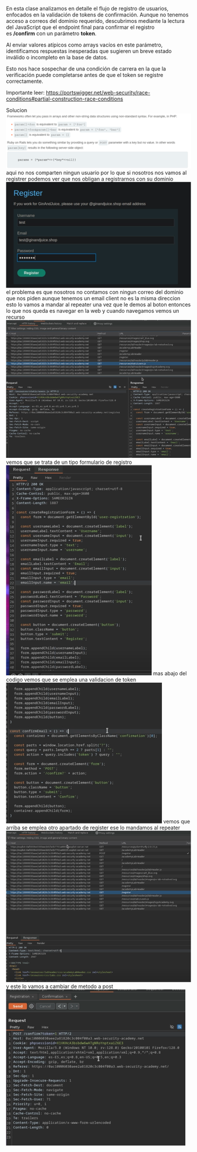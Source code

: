 En esta clase analizamos en detalle el flujo de registro de usuarios, enfocados en la validación de tokens de confirmación. Aunque no tenemos acceso a correos del dominio requerido, descubrimos mediante la lectura del JavaScript que el endpoint final para confirmar el registro es **/confirm** con un parámetro **token**.

Al enviar valores atípicos como arrays vacíos en este parámetro, identificamos respuestas inesperadas que sugieren un breve estado inválido o incompleto en la base de datos.

Esto nos hace sospechar de una condición de carrera en la que la verificación puede completarse antes de que el token se registre correctamente.

Importante leer: https://portswigger.net/web-security/race-conditions#partial-construction-race-conditions

Solucion
![Pasted_image_20250901213119.png](/Imagenes/Pasted_image_20250901213119.png)
aqui no nos comparten ningun usuario por lo que si nosotros nos vamos al registrer podemos ver que nos obligan a registrarnos con su dominio
![Pasted_image_20250901213457.png](/Imagenes/Pasted_image_20250901213457.png)
el problema es que nosotros no contamos con ningun correo del dominio que nos piden aunque tenemos un email client no es la misma direccion esto lo vamos a mandar al repeater una vez que le demos al boton
entonces lo que nos queda es navegar en la web 
y cuando navegamos vemos un recurso
![Pasted_image_20250901213908.png](/Imagenes/Pasted_image_20250901213908.png)
vemos que se trata de un tipo formulario de registro
![Pasted_image_20250901213952.png](/Imagenes/Pasted_image_20250901213952.png)
mas abajo del codigo vemos que se emplea una validacion de token
![Pasted_image_20250901214125.png](/Imagenes/Pasted_image_20250901214125.png)
vemos que arriba se emplea otro apartado de register ese lo mandamos al repeater
![Pasted_image_20250901214400.png](/Imagenes/Pasted_image_20250901214400.png)
y este lo vamos a cambiar de metodo a post
![Pasted_image_20250901214714.png](/Imagenes/Pasted_image_20250901214714.png)

